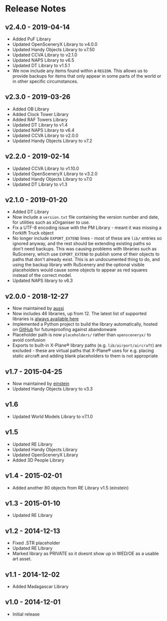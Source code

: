 # Release Notes

## v2.4.0 - 2019-04-14

* Added PuF Library
* Updated OpenSceneryX Library to v4.0.0
* Updated Handy Objects Library to v7.50
* Updated CCVA Library to v2.1.0
* Updated NAPS Library to v6.5
* Updated DT Library to v1.5.1
* We now include any items found within a `REGION`. This allows us to provide backups for items that only appear in some parts of the world or in other specific circumstances.

## v2.3.0 - 2019-03-26

* Added OB Library
* Added Clock Tower Library
* Added RAF Towers Library
* Updated DT Library to v1.4
* Updated NAPS Library to v6.4
* Updated CCVA Library to v2.0.0
* Updated Handy Objects Library to v7.2

## v2.2.0 - 2019-02-14

* Updated CCVA Library to v1.10.0
* Updated OpenSceneryX Library to v3.2.0
* Updated Handy Objects Library to v7.0
* Updated DT Library to v1.3

## v2.1.0 - 2019-01-20

* Added DT Library
* Now include a `version.txt` file containing the version number and date, for utilities such as xOrganiser to use.
* Fix a UTF-8 encoding issue with the PM Library - meant it was missing a Forklift Truck object
* No longer include `EXPORT_EXTEND` lines - most of these are `lib/` entries so ignored anyway, and the rest should be extending existing paths so don't need backups. This was causing problems with libraries such as RuScenery, which use `EXPORT_EXTEND` to publish some of their objects to paths that don't already exist. This is an undocumented thing to do, and using the backup library with RuScenery and the optional visible placeholders would cause some objects to appear as red squares instead of the correct model.
* Updated NAPS library to v6.3

## v2.0.0 - 2018-12-27

* Now maintained by [aussi](https://forums.x-plane.org/index.php?/profile/2431-aussi/)
* Now includes 46 libraries, up from 12. The latest list of supported libraries is [always available here](https://github.com/aussig/X-Plane-Backup-Library/tree/master/libraries)
* Implemented a Python project to build the library automatically, hosted on [GitHub](https://github.com/aussig/X-Plane-Backup-Library) for futureproofing against abandonware
* Placeholder path is now `placeholders/` rather than `opensceneryx/` to avoid confusion
* Exports to built-in X-Plane® library paths (e.g. `lib/airport/aircraft`) are excluded - these are virtual paths that X-Plane® uses for e.g. placing static aircraft and adding blank placeholders to them is not appropriate

## v1.7 - 2015-04-25

* Now maintained by [einstein](https://forums.x-plane.org/index.php?/profile/389608-einstein/)
* Updated Handy Objects Library to v3.3

## v1.6

* Updated World Models Library to v7.1.0

## v1.5

* Updated RE Library
* Updated Handy Objects Library
* Updated OpenSceneryX Library
* Added 3D People Library

## v1.4 - 2015-02-01

* Added another 80 objects from RE Library v1.5 (einstein)

## v1.3 - 2015-01-10

* Updated RE Library

## v1.2 - 2014-12-13

* Fixed .STR placeholder
* Updated RE Library
* Marked library as PRIVATE so it doesnt show up in WED/OE as a usable art asset.

## v1.1 - 2014-12-02

* Added Madagascar Library

## v1.0 - 2014-12-01

* Initial release